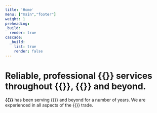 ```yaml
---
title: 'Home'
menu: ["main","footer"]
weight: 1
preheading: 
_build:
  render: true
cascade:
  _build:
    list: true
    render: false
---
```


# Reliable, professional **{{<industry>}} services** throughout **{{<towncity>}}**, {{<county>}} and beyond.

**{{<company>}}** has been serving {{<towncity>}} and beyond for a number of years. We are experienced in all aspects of the {{<industry>}} trade.